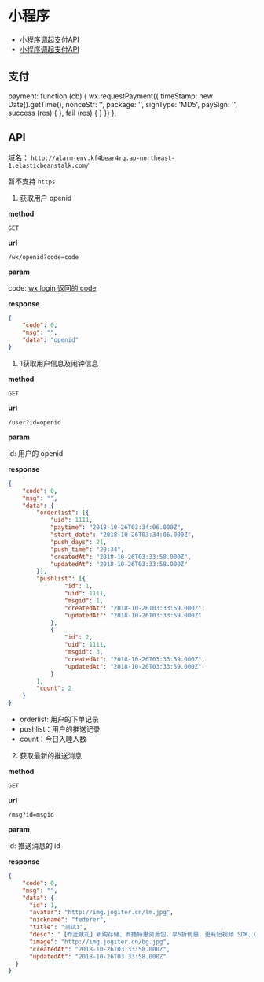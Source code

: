 ﻿# 小程序

+ [小程序调起支付API](https://pay.weixin.qq.com/wiki/doc/api/wxa/wxa_api.php?chapter=7_7&index=5)
+ [小程序调起支付API](https://developers.weixin.qq.com/miniprogram/dev/api/open-api/payment/wx.requestPayment.html)


## 支付

payment: function (cb) {
  wx.requestPayment({
    timeStamp: new Date().getTime(),
    nonceStr: '',
    package: '',
    signType: 'MD5',
    paySign: '',
    success (res) { },
    fail (res) { }
  })
},


## API

域名： `http://alarm-env.kf4bear4rq.ap-northeast-1.elasticbeanstalk.com/`

暂不支持 `https`

1. 获取用户 openid

**method**

`GET`

**url**

`/wx/openid?code=code`

**param**

code: [wx.login 返回的 code](https://developers.weixin.qq.com/miniprogram/dev/api/open-api/login/wx.login.html)

**response**

```json
{
	"code": 0,
	"msg": "",
	"data": "openid"
}
```


1. 1获取用户信息及闹钟信息

**method**

`GET`

**url**

`/user?id=openid`

**param**

id: 用户的 openid

**response**

```json
{
	"code": 0,
	"msg": "",
	"data": {
		"orderlist": [{
			"uid": 1111,
			"paytime": "2018-10-26T03:34:06.000Z",
			"start_date": "2018-10-26T03:34:06.000Z",
			"push_days": 21,
			"push_time": "20:34",
			"createdAt": "2018-10-26T03:33:58.000Z",
			"updatedAt": "2018-10-26T03:33:58.000Z"
		}],
		"pushlist": [{
				"id": 1,
				"uid": 1111,
				"msgid": 1,
				"createdAt": "2018-10-26T03:33:59.000Z",
				"updatedAt": "2018-10-26T03:33:59.000Z"
			},
			{
				"id": 2,
				"uid": 1111,
				"msgid": 3,
				"createdAt": "2018-10-26T03:33:59.000Z",
				"updatedAt": "2018-10-26T03:33:59.000Z"
			}
		],
		"count": 2
	}
}
```

+ orderlist: 用户的下单记录
+ pushlist：用户的推送记录
+ count：今日入睡人数


2. 获取最新的推送消息

**method**

`GET`

**url**

`/msg?id=msgid`

**param**

id: 推送消息的 id

**response**

```json
{
	"code": 0,
	"msg": "",
	"data": {
      "id": 1,
      "avatar": "http://img.jogiter.cn/lm.jpg",
      "nickname": "federer",
      "title": "测试1",
      "desc": "【乔迁献礼】新购存储、直播特惠资源包，享5折优惠，更有短视频 SDK、CDN 流量、日志分析等限时赠送！购买特惠资源包请至“财务统计->购买资源包”处进行购买。",
      "image": "http://img.jogiter.cn/bg.jpg",
      "createdAt": "2018-10-26T03:33:58.000Z",
      "updatedAt": "2018-10-26T03:33:58.000Z"
  }
}
```
